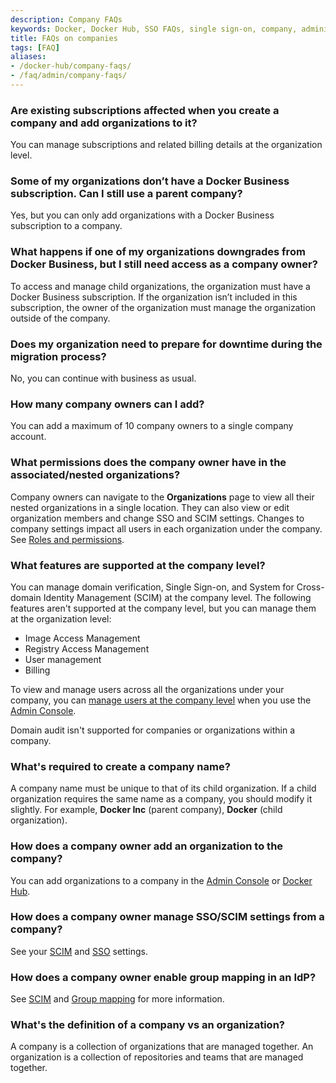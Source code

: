 ```yaml
---
description: Company FAQs
keywords: Docker, Docker Hub, SSO FAQs, single sign-on, company, administration, company management
title: FAQs on companies
tags: [FAQ]
aliases:
- /docker-hub/company-faqs/
- /faq/admin/company-faqs/
---
```


### Are existing subscriptions affected when you create a company and add organizations to it?

You can manage subscriptions and related billing details at the organization level.

### Some of my organizations don’t have a Docker Business subscription. Can I still use a parent company?

Yes, but you can only add organizations with a Docker Business subscription to a company.

### What happens if one of my organizations downgrades from Docker Business, but I still need access as a company owner?

To access and manage child organizations, the organization must have a Docker Business subscription. If the organization isn’t included in this subscription, the owner of the organization must manage the organization outside of the company.

### Does my organization need to prepare for downtime during the migration process?

No, you can continue with business as usual.

### How many company owners can I add?

You can add a maximum of 10 company owners to a single company account.

### What permissions does the company owner have in the associated/nested organizations?

Company owners can navigate to the **Organizations** page to view all their nested organizations in a single location. They can also view or edit organization members and change SSO and SCIM settings. Changes to company settings impact all users in each organization under the company. See [Roles and permissions](../../security/for-admins/roles-and-permissions.md).

### What features are supported at the company level?

You can manage domain verification, Single Sign-on, and System for Cross-domain Identity Management (SCIM) at the company level. The following features aren't supported at the company level, but you can manage them at the organization level:

- Image Access Management
- Registry Access Management
- User management
- Billing

To view and manage users across all the organizations under your company, you can [manage users at the company level](../../admin/company/users.md) when you use the [Admin Console](https://admin.docker.com).

Domain audit isn't supported for companies or organizations within a company.

### What's required to create a company name?

A company name must be unique to that of its child organization. If a child organization requires the same name as a company, you should modify it slightly. For example, **Docker Inc** (parent company), **Docker** (child organization).

### How does a company owner add an organization to the company?

You can add organizations to a company in the [Admin Console](../../admin/company/organizations.md/#add-organizations-to-a-company.md) or [Docker Hub](../../admin/company/new-company.md/#add-organizations-to-a-company.md).

### How does a company owner manage SSO/SCIM settings from a company?

See your [SCIM](scim.md) and [SSO](../../security/for-admins/single-sign-on/configure/index.md) settings.

### How does a company owner enable group mapping in an IdP?

See [SCIM](scim.md) and [Group mapping](../../security/for-admins/provisioning/group-mapping.md) for more information.

### What's the definition of a company vs an organization?

A company is a collection of organizations that are managed together. An organization is a collection of repositories and teams that are managed together.
